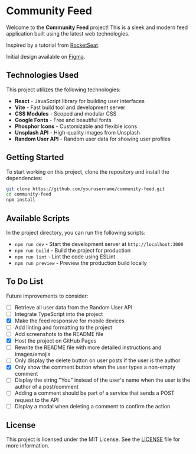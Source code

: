 # Community Feed

Welcome to the **Community Feed** project! This is a sleek and modern feed application built using the latest web technologies.

Inspired by a tutorial from [RocketSeat](https://www.rocketseat.com.br/).

Initial design available on [Figma](https://www.figma.com/design/6MfaDPdEh4Ke2COT7xNBcB/Community-Feed).

## Technologies Used

This project utilizes the following technologies:

- **React** - JavaScript library for building user interfaces
- **Vite** - Fast build tool and development server
- **CSS Modules** - Scoped and modular CSS
- **Google Fonts** - Free and beautiful fonts
- **Phosphor Icons** - Customizable and flexible icons
- **Unsplash API** - High-quality images from Unsplash
- **Random User API** - Random user data for showing user profiles

## Getting Started

To start working on this project, clone the repository and install the dependencies:

```bash
git clone https://github.com/yourusername/community-feed.git
cd community-feed
npm install
```

## Available Scripts

In the project directory, you can run the following scripts:

- `npm run dev` - Start the development server at `http://localhost:3000`
- `npm run build` - Build the project for production
- `npm run lint` - Lint the code using ESLint
- `npm run preview` - Preview the production build locally

## To Do List

Future improvements to consider:

- [ ] Retrieve all user data from the Random User API
- [ ] Integrate TypeScript into the project
- [x] Make the feed responsive for mobile devices
- [ ] Add linting and formatting to the project
- [ ] Add screenshots to the README file
- [x] Host the project on GitHub Pages
- [ ] Rewrite the README file with more detailed instructions and images/emojis
- [ ] Only display the delete button on user posts if the user is the author
- [x] Only show the comment button when the user types a non-empty comment
- [ ] Display the string "You" instead of the user's name when the user is the author of a post/comment
- [ ] Adding a comment should be part of a service that sends a POST request to the API
- [ ] Display a modal when deleting a comment to confirm the action

## License

This project is licensed under the MIT License. See the [LICENSE](LICENSE) file for more information.

